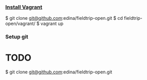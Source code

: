 ### [Install Vagrant](http://docs.vagrantup.com/v2/installation/index.html)

$ git clone git@github.com:edina/fieldtrip-open.git
$ cd fieldtrip-open/vagrant/
$ vagrant up

### Setup git

# TODO
$ git clone git@github.com:edina/fieldtrip-open.git